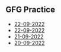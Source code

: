 ## GFG Practice 

- [22-09-2022](https://github.com/shamnad-sherief/java-challenge/blob/main/src/excercise/stack/MinimumPossibleStringLength.java)
- [22-09-2022](https://github.com/shamnad-sherief/java-challenge/blob/main/src/excercise/array/maxOfContigSubArray.java)
- [21-09-2022](https://github.com/shamnad-sherief/java-challenge/blob/main/src/excercise/strings/KeyFormat.java)
- [20-09-2022](https://github.com/shamnad-sherief/java-challenge/blob/main/src/excercise/basics/MaximumNumberOf2X2Squares.java)

